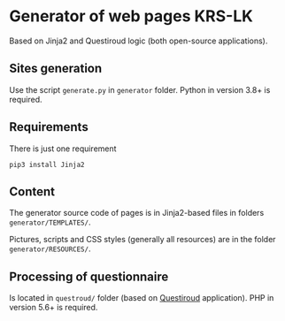 # Generator of web pages KRS-LK
Based on Jinja2 and Questiroud logic (both open-source applications).

## Sites generation
Use the script `generate.py` in `generator` folder. Python in version 3.8+ is
required.

## Requirements
There is just one requirement
```
pip3 install Jinja2
```
## Content
The generator source code of pages is in Jinja2-based files in folders
`generator/TEMPLATES/`.

Pictures, scripts and CSS styles (generally all resources) are in
the folder `generator/RESOURCES/`.

## Processing of questionnaire
Is located in `questroud/` folder (based on
[Questiroud](https://github.com/david-salac/Questiroud-simple-quiz-application)
application). PHP in version 5.6+ is required.
